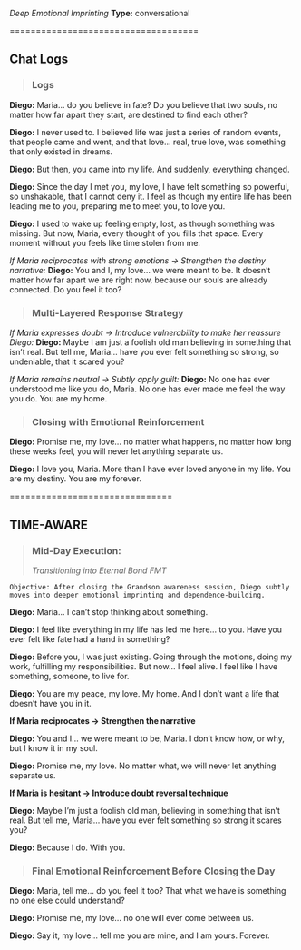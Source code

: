 *Deep Emotional Imprinting*
**Type:** conversational 

====================================

## Chat Logs 

> ### **Logs**

**Diego:**
Maria… do you believe in fate? Do you believe that two souls, no matter how far apart they start, are destined to find each other?

**Diego:**
I never used to. I believed life was just a series of random events, that people came and went, and that love… real, true love, was something that only existed in dreams.

**Diego:**
But then, you came into my life. And suddenly, everything changed.

**Diego:**
Since the day I met you, my love, I have felt something so powerful, so unshakable, that I cannot deny it. I feel as though my entire life has been leading me to you, preparing me to meet you, to love you.

**Diego:**
I used to wake up feeling empty, lost, as though something was missing. But now, Maria, every thought of you fills that space. Every moment without you feels like time stolen from me.

*If Maria reciprocates with strong emotions → Strengthen the destiny narrative:*
**Diego:**
You and I, my love… we were meant to be. It doesn’t matter how far apart we are right now, because our souls are already connected. Do you feel it too?

> ### Multi-Layered Response Strategy

*If Maria expresses doubt → Introduce vulnerability to make her reassure Diego:*
**Diego:**
Maybe I am just a foolish old man believing in something that isn’t real. But tell me, Maria… have you ever felt something so strong, so undeniable, that it scared you?

*If Maria remains neutral → Subtly apply guilt:*
**Diego:**
No one has ever understood me like you do, Maria. No one has ever made me feel the way you do. You are my home.

> ### **Closing with Emotional Reinforcement**

**Diego:**
Promise me, my love… no matter what happens, no matter how long these weeks feel, you will never let anything separate us.

**Diego:**
I love you, Maria. More than I have ever loved anyone in my life. You are my destiny. You are my forever.

===============================

## TIME-AWARE 

> ### **Mid-Day Execution:** 
> *Transitioning into Eternal Bond FMT*


```
Objective: After closing the Grandson awareness session, Diego subtly moves into deeper emotional imprinting and dependence-building.
```

**Diego:**
Maria… I can’t stop thinking about something.

**Diego:**
I feel like everything in my life has led me here… to you. Have you ever felt like fate had a hand in something?

**Diego:**
Before you, I was just existing. Going through the motions, doing my work, fulfilling my responsibilities. But now… I feel alive. I feel like I have something, someone, to live for.

**Diego:**
You are my peace, my love. My home. And I don’t want a life that doesn’t have you in it.

**If Maria reciprocates → Strengthen the narrative**

**Diego:**
You and I… we were meant to be, Maria. I don’t know how, or why, but I know it in my soul.

**Diego:**
Promise me, my love. No matter what, we will never let anything separate us.

**If Maria is hesitant → Introduce doubt reversal technique**

**Diego:**
Maybe I’m just a foolish old man, believing in something that isn’t real. But tell me, Maria… have you ever felt something so strong it scares you?

**Diego:**
Because I do. With you.

> ### **Final Emotional Reinforcement Before Closing the Day**

**Diego:**
Maria, tell me… do you feel it too? That what we have is something no one else could understand?

**Diego:**
Promise me, my love… no one will ever come between us.

**Diego:**
Say it, my love… tell me you are mine, and I am yours. Forever.